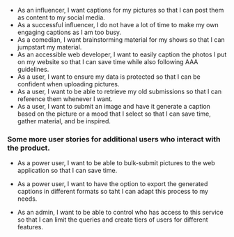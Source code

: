  - As an influencer, I want captions for my pictures so that I can post them as content to my social media.
 - As a successful influencer, I do not have a lot of time to make my own engaging captions as I am too busy.
 - As a comedian, I want brainstorming material for my shows so that I can jumpstart my material.
 - As an accessible web developer, I want to easily caption the photos I put on my website so that I can save time while also following AAA guidelines.
 - As a user, I want to ensure my data is protected so that I can be confident when uploading pictures.
 - As a user, I want to be able to retrieve my old submissions so that I can reference them whenever I want.
 - As a user, I want to submit an image and have it generate a caption based on the picture or a mood that I select so that I can save time, gather material, and be inspired.

### Some more user stories for additional users who interact with the product.

 - As a power user, I want to be able to bulk-submit pictures to the web application so that I can save time.
 - As a power user, I want to have the option to export the generated captions in different formats so taht I can adapt this process to my needs.

 - As an admin, I want to be able to control who has access to this service so that I can limit the queries and create tiers of users for different features.

